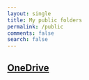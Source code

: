 ```yaml
---
layout: single
title: My public folders
permalink: /public
comments: false
search: false
---
```


## [OneDrive](/public/onedrive)
